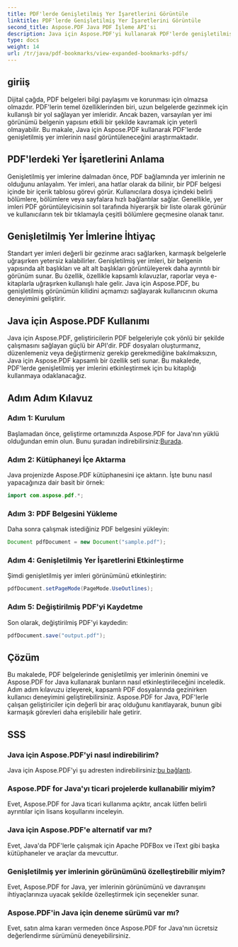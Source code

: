 ```yaml
---
title: PDF'lerde Genişletilmiş Yer İşaretlerini Görüntüle
linktitle: PDF'lerde Genişletilmiş Yer İşaretlerini Görüntüle
second_title: Aspose.PDF Java PDF İşleme API'si
description: Java için Aspose.PDF'yi kullanarak PDF'lerde genişletilmiş yer imlerini nasıl görüntüleyeceğinizi öğrenin. Adım adım kılavuzla belge gezinmesini geliştirin.
type: docs
weight: 14
url: /tr/java/pdf-bookmarks/view-expanded-bookmarks-pdfs/
---
```


## giriiş

Dijital çağda, PDF belgeleri bilgi paylaşımı ve korunması için olmazsa olmazdır. PDF'lerin temel özelliklerinden biri, uzun belgelerde gezinmek için kullanışlı bir yol sağlayan yer imleridir. Ancak bazen, varsayılan yer imi görünümü belgenin yapısını etkili bir şekilde kavramak için yeterli olmayabilir. Bu makale, Java için Aspose.PDF kullanarak PDF'lerde genişletilmiş yer imlerinin nasıl görüntüleneceğini araştırmaktadır.

## PDF'lerdeki Yer İşaretlerini Anlama

Genişletilmiş yer imlerine dalmadan önce, PDF bağlamında yer imlerinin ne olduğunu anlayalım. Yer imleri, ana hatlar olarak da bilinir, bir PDF belgesi içinde bir içerik tablosu görevi görür. Kullanıcılara dosya içindeki belirli bölümlere, bölümlere veya sayfalara hızlı bağlantılar sağlar. Genellikle, yer imleri PDF görüntüleyicisinin sol tarafında hiyerarşik bir liste olarak görünür ve kullanıcıların tek bir tıklamayla çeşitli bölümlere geçmesine olanak tanır.

## Genişletilmiş Yer İmlerine İhtiyaç

Standart yer imleri değerli bir gezinme aracı sağlarken, karmaşık belgelerle uğraşırken yetersiz kalabilirler. Genişletilmiş yer imleri, bir belgenin yapısında alt başlıkları ve alt alt başlıkları görüntüleyerek daha ayrıntılı bir görünüm sunar. Bu özellik, özellikle kapsamlı kılavuzlar, raporlar veya e-kitaplarla uğraşırken kullanışlı hale gelir. Java için Aspose.PDF, bu genişletilmiş görünümün kilidini açmamızı sağlayarak kullanıcının okuma deneyimini geliştirir.

## Java için Aspose.PDF Kullanımı

Java için Aspose.PDF, geliştiricilerin PDF belgeleriyle çok yönlü bir şekilde çalışmasını sağlayan güçlü bir API'dir. PDF dosyaları oluşturmanız, düzenlemeniz veya değiştirmeniz gerekip gerekmediğine bakılmaksızın, Java için Aspose.PDF kapsamlı bir özellik seti sunar. Bu makalede, PDF'lerde genişletilmiş yer imlerini etkinleştirmek için bu kitaplığı kullanmaya odaklanacağız.

## Adım Adım Kılavuz

### Adım 1: Kurulum
 Başlamadan önce, geliştirme ortamınızda Aspose.PDF for Java'nın yüklü olduğundan emin olun. Bunu şuradan indirebilirsiniz:[Burada](https://releases.aspose.com/pdf/java/).

### Adım 2: Kütüphaneyi İçe Aktarma
Java projenizde Aspose.PDF kütüphanesini içe aktarın. İşte bunu nasıl yapacağınıza dair basit bir örnek:

```java
import com.aspose.pdf.*;
```

### Adım 3: PDF Belgesini Yükleme
Daha sonra çalışmak istediğiniz PDF belgesini yükleyin:

```java
Document pdfDocument = new Document("sample.pdf");
```

### Adım 4: Genişletilmiş Yer İşaretlerini Etkinleştirme
Şimdi genişletilmiş yer imleri görünümünü etkinleştirin:

```java
pdfDocument.setPageMode(PageMode.UseOutlines);
```

### Adım 5: Değiştirilmiş PDF'yi Kaydetme
Son olarak, değiştirilmiş PDF'yi kaydedin:

```java
pdfDocument.save("output.pdf");
```

## Çözüm

Bu makalede, PDF belgelerinde genişletilmiş yer imlerinin önemini ve Aspose.PDF for Java kullanarak bunların nasıl etkinleştirileceğini inceledik. Adım adım kılavuzu izleyerek, kapsamlı PDF dosyalarında gezinirken kullanıcı deneyimini geliştirebilirsiniz. Aspose.PDF for Java, PDF'lerle çalışan geliştiriciler için değerli bir araç olduğunu kanıtlayarak, bunun gibi karmaşık görevleri daha erişilebilir hale getirir.

## SSS

### Java için Aspose.PDF'yi nasıl indirebilirim?

 Java için Aspose.PDF'yi şu adresten indirebilirsiniz:[bu bağlantı](https://releases.aspose.com/pdf/java/).

### Aspose.PDF for Java'yı ticari projelerde kullanabilir miyim?

Evet, Aspose.PDF for Java ticari kullanıma açıktır, ancak lütfen belirli ayrıntılar için lisans koşullarını inceleyin.

### Java için Aspose.PDF'e alternatif var mı?

Evet, Java'da PDF'lerle çalışmak için Apache PDFBox ve iText gibi başka kütüphaneler ve araçlar da mevcuttur.

### Genişletilmiş yer imlerinin görünümünü özelleştirebilir miyim?

Evet, Aspose.PDF for Java, yer imlerinin görünümünü ve davranışını ihtiyaçlarınıza uyacak şekilde özelleştirmek için seçenekler sunar.

### Aspose.PDF'in Java için deneme sürümü var mı?

Evet, satın alma kararı vermeden önce Aspose.PDF for Java'nın ücretsiz değerlendirme sürümünü deneyebilirsiniz.